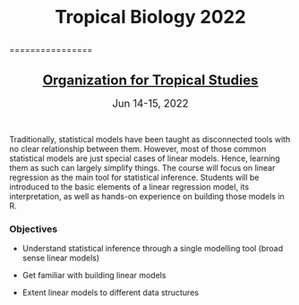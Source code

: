 <center>
</font><font size="6"><br><b>Tropical Biology 2022</b></font>
</center>
<br>

================

<!-- README.md is generated from README.Rmd. Please edit that file -->

<br>

<center>
<font size="5"><b><a href="https://tropicalstudies.org/">Organization
for Tropical Studies</a><br></b></font>
</center>

<br>

<center>
<font size="4">Jun 14-15, 2022</font>
</center>

 

Traditionally, statistical models have been taught as disconnected tools
with no clear relationship between them. However, most of those common
statistical models are just special cases of linear models. Hence,
learning them as such can largely simplify things. The course will focus
on linear regression as the main tool for statistical inference.
Students will be introduced to the basic elements of a linear regression
model, its interpretation, as well as hands-on experience on building
those models in R.

### Objectives

-   Understand statistical inference through a single modelling tool
    (broad sense linear models)

-   Get familiar with building linear models

-   Extent linear models to different data structures

 
